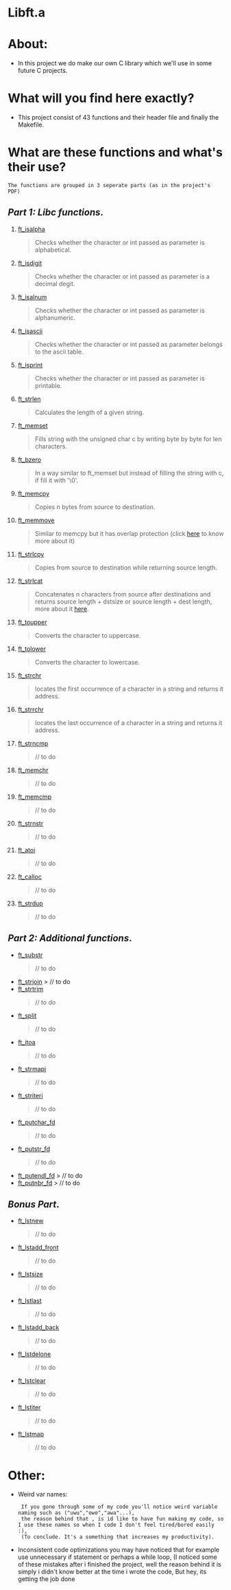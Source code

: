 ﻿# Libft.a 

# About:

 - In this project we do make our own C library which we'll use in some future C projects.

# What will you find here exactly?
	

 - This project consist of 43 functions and their header file and finally the Makefile.

	
# What are these functions and what's their use?
	The functions are grouped in 3 seperate parts (as in the project's PDF)
## ***Part 1:  Libc functions***.
1. [ft_isalpha](https://github.com/AmineS530/Libft.a/blob/main/ft_isalpha.c)
	> Checks whether the character or int passed as parameter is alphabetical.
 2. [ft_isdigit](https://github.com/AmineS530/Libft.a/blob/main/ft_isdigit.c)
 	> Checks whether the character or int passed as parameter is a decimal degit.
 3. [ft_isalnum](https://github.com/AmineS530/Libft.a/blob/main/ft_isalnum.c)
 	> Checks whether the character or int passed as parameter is alphanumeric.
 4. [ft_isascii](https://github.com/AmineS530/Libft.a/blob/main/ft_isascii.c)
 	> Checks whether the character or int passed as parameter belongs to the ascii table.
 5. [ft_isprint](https://github.com/AmineS530/Libft.a/blob/main/ft_isprint.c)
 	> Checks whether the character or int passed as parameter is printable.
 6. [ft_strlen](https://github.com/AmineS530/Libft.a/blob/main/ft_strlen.c)
 	> Calculates the length of a given string.
 7. [ft_memset](https://github.com/AmineS530/Libft.a/blob/main/ft_memset.c)  
 	> Fills string with the unsigned char c by writing byte by byte for len characters.
 8. [ft_bzero](https://github.com/AmineS530/Libft.a/blob/main/ft_bzero.c)
 	> In a way similar to ft_memset but instead of filling the string with c, if fill it with '\0'. 
 9. [ft_memcpy](https://github.com/AmineS530/Libft.a/blob/main/ft_memcpy.c) 
 	> Copies n bytes from source to destination.
 10. [ft_memmove](https://github.com/AmineS530/Libft.a/blob/main/ft_memmove.c) 
	 > Similar to memcpy but it has overlap protection (click [here](https://cs50.stackexchange.com/questions/14615/memory-overlap-in-c) to know more about it)
 11. [ft_strlcpy](https://github.com/AmineS530/Libft.a/blob/main/ft_strlcpy.c) 
	 > Copies from source to destination while returning source length.
 12. [ft_strlcat](https://github.com/AmineS530/Libft.a/blob/main/ft_strlcat.c)     
	 > Concatenates n characters from source after destinations and returns source length + dstsize or source length + dest length, more about it [here](https://stackoverflow.com/questions/33154740/strlcat-is-dst-always-nul-terminated-what-are-size-and-the-returned-value).
 13. [ft_toupper](https://github.com/AmineS530/Libft.a/blob/main/ft_toupper.c)
	 > Converts the character to uppercase.
 14. [ft_tolower](https://github.com/AmineS530/Libft.a/blob/main/ft_tolower.c)
	 > Converts the character to lowercase.
 15. [ft_strchr](https://github.com/AmineS530/Libft.a/blob/main/ft_strchr.c)
	 > locates the first occurrence of a character in a string and returns it address.
 16. [ft_strrchr](https://github.com/AmineS530/Libft.a/blob/main/ft_strrchr.c)
	 > locates the last occurrence of a character in a string and returns it address.
 17. [ft_strncmp](https://github.com/AmineS530/Libft.a/blob/main/ft_strncmp.c)
	 > // to do 
 18. [ft_memchr](https://github.com/AmineS530/Libft.a/blob/main/ft_memchr.c)
	 > // to do 
 19. [ft_memcmp](https://github.com/AmineS530/Libft.a/blob/main/ft_memcmp.c)
	 > // to do 
 20.  [ft_strnstr](https://github.com/AmineS530/Libft.a/blob/main/ft_strnstr.c)
	  > // to do 
 21. [ft_atoi](https://github.com/AmineS530/Libft.a/blob/main/ft_atoi.c)
	 > // to do 
 22. [ft_calloc](https://github.com/AmineS530/Libft.a/blob/main/ft_calloc.c)
		> // to do
 23.  [ft_strdup](https://github.com/AmineS530/Libft.a/blob/main/ft_strdup.c) 
		>  // to do

## ***Part 2:  Additional functions***.

 - [ft_substr](https://github.com/AmineS530/Libft.a/blob/main/ft_substr.c)
	> // to do 
 -  [ft_strjoin](https://github.com/AmineS530/Libft.a/blob/main/ft_strjoin.c)
		> // to do 
 - [ft_strtrim](https://github.com/AmineS530/Libft.a/blob/main/ft_strtrim.c)
	> // to do 
 - [ft_split](https://github.com/AmineS530/Libft.a/blob/main/ft_split.c)
	> // to do 
 - [ft_itoa](https://github.com/AmineS530/Libft.a/blob/main/ft_itoa.c)
	> // to do 
 - [ft_strmapi](https://github.com/AmineS530/Libft.a/blob/main/ft_strmapi.c)
	> // to do 
 - [ft_striteri](https://github.com/AmineS530/Libft.a/blob/main/ft_striteri.c)
	> // to do 
 - [ft_putchar_fd](https://github.com/AmineS530/Libft.a/blob/main/ft_putchar_fd.c)
	> // to do 
 - [ft_putstr_fd](https://github.com/AmineS530/Libft.a/blob/main/ft_putstr_fd.c)
	> // to do 
 - [ft_putendl_fd](https://github.com/AmineS530/Libft.a/blob/main/ft_putendl_fd.)
		> // to do 
 - [ft_putnbr_fd](https://github.com/AmineS530/Libft.a/blob/main/ft_putnbr_fd.)
		> // to do 
## ***Bonus Part***.

 - [ft_lstnew](https://github.com/AmineS530/Libft.a/blob/main/ft_lstnew_bonus.c) 
	> // to do 
 - [ft_lstadd_front](https://github.com/AmineS530/Libft.a/blob/main/ft_lstadd_front_bonus.c) 
	> // to do 
 - [ft_lstsize](https://github.com/AmineS530/Libft.a/blob/main/ft_lstsize_bonus.c) 
	> // to do 
 - [ft_lstlast](https://github.com/AmineS530/Libft.a/blob/main/ft_lstlast_bonus.c) 
	> // to do 
 - [ft_lstadd_back](https://github.com/AmineS530/Libft.a/blob/main/ft_lstadd_back_bonus.c)
	> // to do 
 - [ft_lstdelone](https://github.com/AmineS530/Libft.a/blob/main/ft_lstdelone_bonus.c) 
	> // to do 
 - [ft_lstclear](https://github.com/AmineS530/Libft.a/blob/main/ft_lstclear_bonus.c) 
	> // to do 
 - [ft_lstiter](https://github.com/AmineS530/Libft.a/blob/main/ft_lstiter_bonus.c) 
	> // to do 
 - [ft_lstmap](https://github.com/AmineS530/Libft.a/blob/main/ft_lstmap_bonus.c)
	> // to do 
# Other:

 - Weird var names:

		If you gone through some of my code you'll notice weird variable naming such as ("uwu","owo","awa"...),
		the reason behind that , is id like to have fun making my code, so I use these names so when I code I don't feel tired/bored easily :),
		(To conclude. It's a something that increases my productivity).

 - Inconsistent code optimizations 
			you may  have noticed that for example use unnecessary if statement or perhaps a while loop, (I noticed some of these mistakes after i finished the project,  well the reason behind it is simply i didn't know better at the time i wrote the code, But hey, its getting the job done

